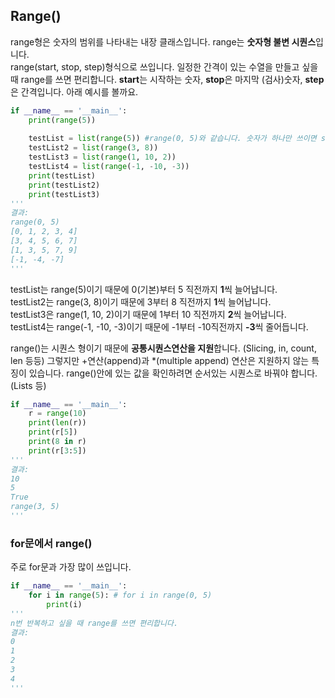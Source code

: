 ## Range()

range형은 숫자의 범위를 나타내는 내장 클래스입니다. range는 **숫자형 불변 시퀀스**입니다. <br>range(start, stop, step)형식으로 쓰입니다. 일정한 간격이 있는 수열을 만들고 싶을 때 range를 쓰면 편리합니다. **start**는 시작하는 숫자, **stop**은 마지막 (검사)숫자, **step**은 간격입니다. 아래 예시를 볼까요.

~~~python
if __name__ == '__main__':
    print(range(5))
    
    testList = list(range(5)) #range(0, 5)와 같습니다. 숫자가 하나만 쓰이면 start가 0으로 책정이 되고 stop이 인자값으로 정해집니다. step의 기본값은 1입니다. 
    testList2 = list(range(3, 8))
    testList3 = list(range(1, 10, 2))
    testList4 = list(range(-1, -10, -3))
    print(testList)
    print(testList2)
    print(testList3)
'''
결과:
range(0, 5)
[0, 1, 2, 3, 4]
[3, 4, 5, 6, 7]
[1, 3, 5, 7, 9]
[-1, -4, -7]
'''
~~~

testList는 range(5)이기 때문에 0(기본)부터 5 직전까지 **1**씩 늘어납니다. <br>testList2는 range(3, 8)이기 때문에 3부터 8 직전까지 **1**씩 늘어납니다.<br>testList3은 range(1, 10, 2)이기 때문에 1부터 10 직전까지 **2**씩 늘어납니다.<br>testList4는 range(-1, -10, -3)이기 때문에 -1부터 -10직전까지 **-3**씩 줄어듭니다.

 range()는 시퀀스 형이기 때문에 **공통시퀀스연산을 지원**합니다. (Slicing, in, count, len 등등) 그렇지만 +연산(append)과 *(multiple append) 연산은 지원하지 않는 특징이 있습니다.  range()안에 있는 값을 확인하려면 순서있는 시퀀스로 바꿔야 합니다. (Lists 등)

~~~python
if __name__ == '__main__':
    r = range(10)
    print(len(r))
    print(r[5])
    print(8 in r)
    print(r[3:5])
'''
결과:
10
5
True
range(3, 5)
'''    
~~~



### for문에서 range()

주로 for문과 가장 많이 쓰입니다. 

~~~python
if __name__ == '__main__':
    for i in range(5): # for i in range(0, 5)
        print(i)
'''
n번 반복하고 싶을 때 range를 쓰면 편리합니다. 
결과:
0
1
2
3
4
'''
~~~
